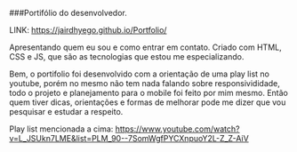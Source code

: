 ###Portifólio do desenvolvedor. 

LINK: https://jairdhyego.github.io/Portfolio/

Apresentando quem eu sou e como entrar em contato. Criado com HTML, CSS e JS, que são as tecnologias que estou me especializando.

Bem, o portifolio foi desenvolvido com a orientação de uma play list no youtube, porém no mesmo não tem nada falando sobre responsivididade, todo o projeto e planejamento para o mobile foi feito por mim mesmo. Então quem tiver dicas, orientações e formas de melhorar pode me dizer que vou pesquisar e estudar a respeito.



Play list mencionada a cima: https://www.youtube.com/watch?v=L_JSUkn7LME&list=PLM_90--7SomWgfPYCXnpuoY2L-Z_Z-AiV
